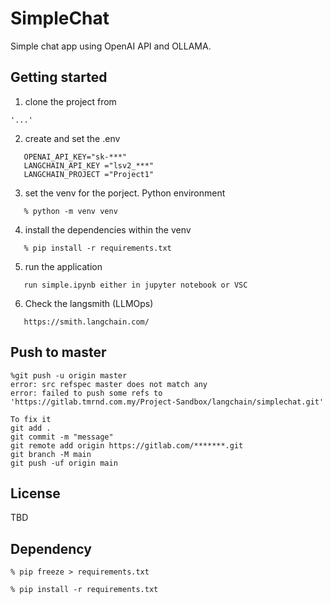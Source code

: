 # SimpleChat

Simple chat app using OpenAI API and OLLAMA.

## Getting started

1. clone the project from 
```
'...'
```

2. create and set the .env
```
   OPENAI_API_KEY="sk-***"
   LANGCHAIN_API_KEY ="lsv2_***"
   LANGCHAIN_PROJECT ="Project1"
```
3. set the venv for the porject. Python environment
```
   % python -m venv venv
```
4. install the dependencies within the venv
```
   % pip install -r requirements.txt
```
5. run the application 
```
   run simple.ipynb either in jupyter notebook or VSC
```

6. Check the langsmith (LLMOps)
```
   https://smith.langchain.com/
```

## Push to master
```
%git push -u origin master
error: src refspec master does not match any
error: failed to push some refs to 'https://gitlab.tmrnd.com.my/Project-Sandbox/langchain/simplechat.git'

To fix it
git add .
git commit -m "message"
git remote add origin https://gitlab.com/*******.git
git branch -M main
git push -uf origin main
```

## License
TBD

## Dependency
```
% pip freeze > requirements.txt

% pip install -r requirements.txt

```
